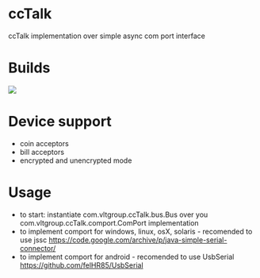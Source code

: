 # ccTalk
ccTalk implementation over simple async com port interface

# Builds
[![](https://jitpack.io/v/vltgroup/ccTalk.svg)](https://jitpack.io/#vltgroup/ccTalk)

# Device support
- coin acceptors
- bill acceptors
- encrypted and unencrypted mode

# Usage 
 - to start: instantiate com.vltgroup.ccTalk.bus.Bus over you com.vltgroup.ccTalk.comport.ComPort implementation
 - to implement comport for windows, linux, osX, solaris - recomended to use jssc  https://code.google.com/archive/p/java-simple-serial-connector/ 
 - to implement comport for android - recomended to use UsbSerial https://github.com/felHR85/UsbSerial
